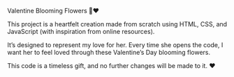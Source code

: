 Valentine Blooming Flowers 💐❤️




This project is a heartfelt creation made from scratch using HTML, CSS, and JavaScript (with inspiration from online resources).

It’s designed to represent my love for her. Every time she opens the code, I want her to feel loved through these Valentine’s Day blooming flowers.

This code is a timeless gift, and no further changes will be made to it. ❤️


